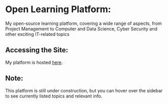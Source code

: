 # Open Learning Platform:
My open-source learning platform, covering a wide range of aspects, from Project Management to Computer and Data Science, Cyber Security and other exciting IT-related topics

## Accessing the Site:
My platform is hosted [here](https://bytesizedlaw.github.io/Open-Learning/).

## Note:
This platform is still under construction, but you can hover over the sidebar to see currently listed topics and relevant info.
